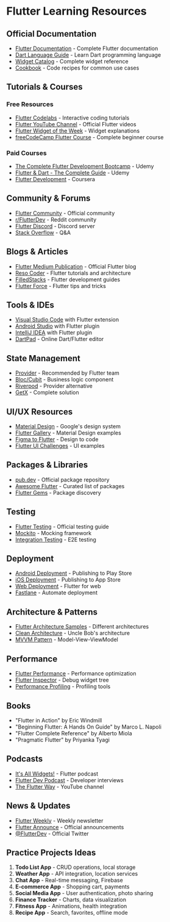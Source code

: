 # Flutter Learning Resources

## Official Documentation
- [Flutter Documentation](https://flutter.dev/docs) - Complete Flutter documentation
- [Dart Language Guide](https://dart.dev/guides/language/language-tour) - Learn Dart programming language
- [Widget Catalog](https://flutter.dev/docs/development/ui/widgets) - Complete widget reference
- [Cookbook](https://flutter.dev/docs/cookbook) - Code recipes for common use cases

## Tutorials & Courses

### Free Resources
- [Flutter Codelabs](https://flutter.dev/docs/codelabs) - Interactive coding tutorials
- [Flutter YouTube Channel](https://www.youtube.com/flutterdev) - Official Flutter videos
- [Flutter Widget of the Week](https://www.youtube.com/playlist?list=PLjxrf2q8roU23XGwz3Km7sQZFTdB996iG) - Widget explanations
- [freeCodeCamp Flutter Course](https://www.youtube.com/watch?v=VPvVD8t02U8) - Complete beginner course

### Paid Courses
- [The Complete Flutter Development Bootcamp](https://www.udemy.com/course/flutter-bootcamp-with-dart/) - Udemy
- [Flutter & Dart - The Complete Guide](https://www.udemy.com/course/learn-flutter-dart-to-build-ios-android-apps/) - Udemy
- [Flutter Development](https://www.coursera.org/specializations/flutter-development) - Coursera

## Community & Forums
- [Flutter Community](https://flutter.dev/community) - Official community
- [r/FlutterDev](https://www.reddit.com/r/FlutterDev/) - Reddit community
- [Flutter Discord](https://discord.gg/flutter) - Discord server
- [Stack Overflow](https://stackoverflow.com/questions/tagged/flutter) - Q&A

## Blogs & Articles
- [Flutter Medium Publication](https://medium.com/flutter) - Official Flutter blog
- [Reso Coder](https://resocoder.com/) - Flutter tutorials and architecture
- [FilledStacks](https://www.filledstacks.com/) - Flutter development guides
- [Flutter Force](https://www.flutterforce.com/) - Flutter tips and tricks

## Tools & IDEs
- [Visual Studio Code](https://code.visualstudio.com/) with Flutter extension
- [Android Studio](https://developer.android.com/studio) with Flutter plugin
- [IntelliJ IDEA](https://www.jetbrains.com/idea/) with Flutter plugin
- [DartPad](https://dartpad.dev/) - Online Dart/Flutter editor

## State Management
- [Provider](https://pub.dev/packages/provider) - Recommended by Flutter team
- [Bloc/Cubit](https://bloclibrary.dev/) - Business logic component
- [Riverpod](https://riverpod.dev/) - Provider alternative
- [GetX](https://pub.dev/packages/get) - Complete solution

## UI/UX Resources
- [Material Design](https://material.io/design) - Google's design system
- [Flutter Gallery](https://gallery.flutter.dev/) - Material Design examples
- [Figma to Flutter](https://www.figma.com/community/plugin/842128343887142055/Figma-to-Flutter) - Design to code
- [Flutter UI Challenges](https://github.com/lohanidamodar/flutter_ui_challenges) - UI examples

## Packages & Libraries
- [pub.dev](https://pub.dev/) - Official package repository
- [Awesome Flutter](https://github.com/Solido/awesome-flutter) - Curated list of packages
- [Flutter Gems](https://fluttergems.dev/) - Package discovery

## Testing
- [Flutter Testing](https://flutter.dev/docs/testing) - Official testing guide
- [Mockito](https://pub.dev/packages/mockito) - Mocking framework
- [Integration Testing](https://flutter.dev/docs/testing/integration-tests) - E2E testing

## Deployment
- [Android Deployment](https://flutter.dev/docs/deployment/android) - Publishing to Play Store
- [iOS Deployment](https://flutter.dev/docs/deployment/ios) - Publishing to App Store
- [Web Deployment](https://flutter.dev/docs/deployment/web) - Flutter for web
- [Fastlane](https://fastlane.tools/) - Automate deployment

## Architecture & Patterns
- [Flutter Architecture Samples](https://github.com/brianegan/flutter_architecture_samples) - Different architectures
- [Clean Architecture](https://blog.cleancoder.com/uncle-bob/2012/08/13/the-clean-architecture.html) - Uncle Bob's architecture
- [MVVM Pattern](https://flutter.dev/docs/development/data-and-backend/state-mgmt/simple) - Model-View-ViewModel

## Performance
- [Flutter Performance](https://flutter.dev/docs/perf) - Performance optimization
- [Flutter Inspector](https://flutter.dev/docs/development/tools/inspector) - Debug widget tree
- [Performance Profiling](https://flutter.dev/docs/perf/rendering/ui-performance) - Profiling tools

## Books
- "Flutter in Action" by Eric Windmill
- "Beginning Flutter: A Hands On Guide" by Marco L. Napoli
- "Flutter Complete Reference" by Alberto Miola
- "Pragmatic Flutter" by Priyanka Tyagi

## Podcasts
- [It's All Widgets!](https://itsallwidgets.com/podcast) - Flutter podcast
- [Flutter Dev Podcast](https://flutterdevpodcast.com/) - Developer interviews
- [The Flutter Way](https://www.youtube.com/c/TheFlutterWay) - YouTube channel

## News & Updates
- [Flutter Weekly](https://flutterweekly.net/) - Weekly newsletter
- [Flutter Announce](https://groups.google.com/g/flutter-announce) - Official announcements
- [@FlutterDev](https://twitter.com/FlutterDev) - Official Twitter

## Practice Projects Ideas
1. **Todo List App** - CRUD operations, local storage
2. **Weather App** - API integration, location services
3. **Chat App** - Real-time messaging, Firebase
4. **E-commerce App** - Shopping cart, payments
5. **Social Media App** - User authentication, photo sharing
6. **Finance Tracker** - Charts, data visualization
7. **Fitness App** - Animations, health integration
8. **Recipe App** - Search, favorites, offline mode